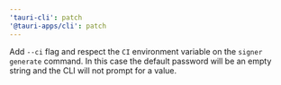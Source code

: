 ```yaml
---
'tauri-cli': patch
'@tauri-apps/cli': patch
---
```


Add `--ci` flag and respect the `CI` environment variable on the `signer generate` command. In this case the default password will be an empty string and the CLI will not prompt for a value.
